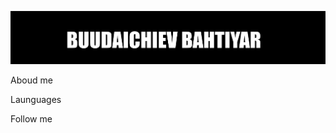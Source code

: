 [![Header](https://github.com/buudaichievv/buudaichievv/blob/main/assets/photo.png)]()

Aboud me

Launguages

Follow me

